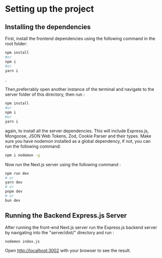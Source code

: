 # Setting up the project

## Installing the dependencies
First, install the frontend dependencies using the following command in the root folder:
```bash 
npm install 
#or
npm i
#or
yarn i
```
.

Then,preferrably open another instance of the terminal and navigate to the server folder of this directory, then run :
```bash
npm install
#or
npm i
#or
yarn i
```
again, to install all the server dependencies. This will include Express.js, Mongoose, JSON Web Tokens, Zod, Cookie Parser and their types. Make sure you have
nodemon installed as a global dependency, if not, you can run the following command:
```bash
npm i nodemon -g
```

Now run the Next.js server using the following command : 
```bash
npm run dev
# or
yarn dev
# or
pnpm dev
# or
bun dev
```
## Running the Backend Express.js Server
After running the front-end Next.js server run the Express.js backend server by navigating into the "server/dist/" directory and run : 
```bash
nodemon index.js
```

Open [http://localhost:3002](http://localhost:3002) with your browser to see the result.
